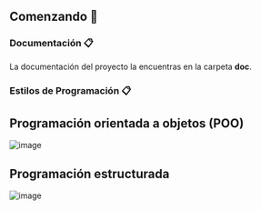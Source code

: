 ## Comenzando **🚀**

### **Documentación 📋**
La documentación del proyecto la encuentras en la carpeta **doc**.

### **Estilos de Programación 📋**
## Programación orientada a objetos (POO)
![image](https://user-images.githubusercontent.com/38531618/185631081-d0665149-5a2d-4618-9a99-c819819cc2ed.png)
## Programación estructurada
![image](https://user-images.githubusercontent.com/38531618/185632563-49858fb9-1a3e-467e-a7a9-85f9851d10e6.png)
